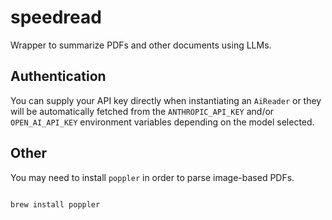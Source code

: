 # speedread

Wrapper to summarize PDFs and other documents using LLMs.


## Authentication

You can supply your API key directly when instantiating an `AiReader` or they will be automatically fetched from the `ANTHROPIC_API_KEY` and/or `OPEN_AI_API_KEY` environment variables depending on the model selected.

## Other

You may need to install `poppler` in order to parse image-based PDFs.

```bash

brew install poppler
```